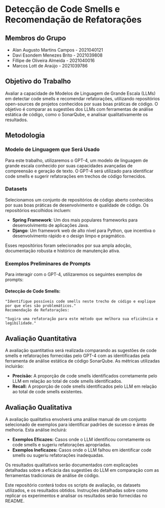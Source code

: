 # Detecção de Code Smells e Recomendação de Refatorações

## Membros do Grupo

- Alan Augusto Martins Campos - 2021040121
- Davi Esondem Menezes Brito - 2021039808
- ⁠Fillipe de Oliveira Almeida - 2021040016
- ⁠Marcos Lott de Araújo - 2021039786

## Objetivo do Trabalho

Avaliar a capacidade de Modelos de Linguagem de Grande Escala (LLMs) em detectar code smells e recomendar refatorações, utilizando repositórios open-sources de projetos conhecidos por suas boas práticas de código. O objetivo é comparar as sugestões dos LLMs com ferramentas de análise estática de código, como o SonarQube, e analisar qualitativamente os resultados.

## Metodologia
### Modelo de Linguagem que Será Usado

Para este trabalho, utilizaremos o GPT-4, um modelo de linguagem de grande escala conhecido por suas capacidades avançadas de compreensão e geração de texto. O GPT-4 será utilizado para identificar code smells e sugerir refatorações em trechos de código fornecidos.

### Datasets
Selecionamos um conjunto de repositórios de código aberto conhecidos por suas boas práticas de desenvolvimento e qualidade de código. Os repositórios escolhidos incluem:

- **Spring Framework**: Um dos mais populares frameworks para desenvolvimento de aplicações Java.
- **Django**: Um framework web de alto nível para Python, que incentiva o desenvolvimento rápido e o design limpo e pragmático.

Esses repositórios foram selecionados por sua ampla adoção, documentação robusta e histórico de manutenção ativa.

### Exemplos Preliminares de Prompts

Para interagir com o GPT-4, utilizaremos os seguintes exemplos de prompts:

#### Detecção de Code Smells:
```
"Identifique possíveis code smells neste trecho de código e explique por que eles são problemáticos."
Recomendação de Refatorações:
```
```
"Sugira uma refatoração para este método que melhora sua eficiência e legibilidade."
```
## Avaliação Quantitativa

A avaliação quantitativa será realizada comparando as sugestões de code smells e refatorações fornecidas pelo GPT-4 com as identificadas pela ferramenta de análise estática de código SonarQube. As métricas utilizadas incluirão:

- **Precisão:** A proporção de code smells identificados corretamente pelo LLM em relação ao total de code smells identificados.
- **Recall:** A proporção de code smells identificados pelo LLM em relação ao total de code smells existentes.

## Avaliação Qualitativa

A avaliação qualitativa envolverá uma análise manual de um conjunto selecionado de exemplos para identificar padrões de sucesso e áreas de melhoria. Esta análise incluirá:

- **Exemplos Eficazes:** Casos onde o LLM identificou corretamente os code smells e sugeriu refatorações apropriadas.
- **Exemplos Ineficazes:** Casos onde o LLM falhou em identificar code smells ou sugeriu refatorações inadequadas.

Os resultados qualitativos serão documentados com explicações detalhadas sobre a eficácia das sugestões do LLM em comparação com as ferramentas tradicionais de análise de código.

Este repositório conterá todos os scripts de avaliação, os datasets utilizados, e os resultados obtidos. Instruções detalhadas sobre como replicar os experimentos e analisar os resultados serão fornecidas no README.
